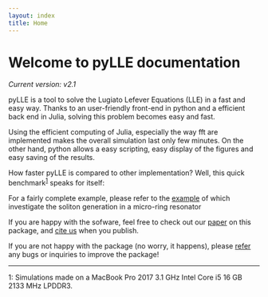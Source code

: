 ```yaml
---
layout: index
title: Home
---
```


# Welcome to pyLLE documentation

_Current version: v2.1_


pyLLE is a tool to solve the Lugiato Lefever Equations (LLE) in a fast and easy way. Thanks to an user-friendly front-end in python and a efficient back end in Julia, solving this problem becomes easy and fast.

Using the efficient computing of Julia, especially the way fft are implemented makes the overall simulation last only few minutes. On the other hand, python allows a easy scripting, easy display of the figures and easy saving of the results. 

How faster pyLLE is compared to other implementation? Well, this quick benchmark<sup>[1](#myfootnote1)</sup> speaks for itself: 



For a fairly complete example, please refer to the [example](https://gregmoille.github.io/pyLLE/Example.html) of  which investigate the soliton generation in a micro-ring resonator

If you are happy with the sofware, feel free to check out our [paper]() on this package, and [cite us](https://gregmoille.github.io/pyLLE/HowToCite.html) when you publish. 

If you are not happy with the package (no worry, it happens), please [refer](https://github.com/gregmoille/pyLLE/issues) any bugs or inquiries to improve the package! 


---

<a name="myfootnote1">1</a>: Simulations made on a MacBook Pro 2017 3.1 GHz Intel Core i5 16 GB 2133 MHz LPDDR3. 